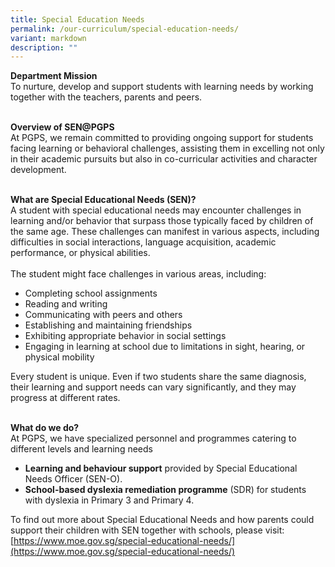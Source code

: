 ```yaml
---
title: Special Education Needs
permalink: /our-curriculum/special-education-needs/
variant: markdown
description: ""
---
```

<b>Department Mission</b><br>
To nurture, develop and support students with learning needs by working together with the teachers, parents and peers.<br><br>

<b>Overview of SEN@PGPS</b><br>
At PGPS, we remain committed to providing ongoing support for students facing learning or behavioral challenges, assisting them in excelling not only in their academic pursuits but also in co-curricular activities and character development.<br><br>

<b>What are Special Educational Needs (SEN)?</b><br>
A student with special educational needs may encounter challenges in learning and/or behavior that surpass those typically faced by children of the same age. These challenges can manifest in various aspects, including difficulties in social interactions, language acquisition, academic performance, or physical abilities.<br><br>
The student might face challenges in various areas, including:
<br>

<ul>
   <li>Completing school assignments</li>
   <li>Reading and writing</li>
   <li>Communicating with peers and others</li>
	 <li>Establishing and maintaining friendships</li>
 <li>Exhibiting appropriate behavior in social settings</li>
<li>Engaging in learning at school due to limitations in sight, hearing, or physical mobility<br></li></ul>


Every student is unique. Even if two students share the same diagnosis, their learning and support needs can vary significantly, and they may progress at different rates.<br><br>
	
	
<span style="colour:#84C53D"><b>What do we do? </b></span><br>
At PGPS, we have specialized personnel and programmes catering to different levels and learning needs<br>

<ul>
   <li><b>Learning and behaviour support</b> provided by Special Educational Needs Officer (SEN-O).</li>
   <li><b>School-based dyslexia remediation programme</b> (SDR) for students with dyslexia in Primary 3 and Primary 4. </li>
   
</ul>
      

To find out more about Special Educational Needs and how parents could support their children with SEN together with schools, please visit: [https://www.moe.gov.sg/special-educational-needs/](https://www.moe.gov.sg/special-educational-needs/)<br><br>
